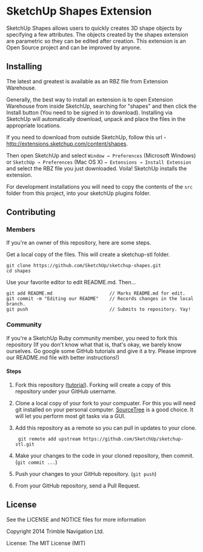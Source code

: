 # SketchUp Shapes Extension


SketchUp Shapes allows users to quickly creates 3D shape objects by specifying a few attributes.  The objects created by the shapes extension are parametric so they can be edited after creation.  This extension is an Open Source project and can be improved by anyone.


## Installing

The latest and greatest is available as an RBZ file from Extension Warehouse. 

Generally, the best way to install an extension is to open Extension Warehouse from inside SketchUp, searching for  "shapes" and then click the Install button (You need to be signed in to download).  Installing via SketchUp will automatically download, unpack and place the files in the appropriate locations.  

If you need to download from outside SketchUp, follow this url - http://extensions.sketchup.com/content/shapes.

Then open SketchUp and select `Window → Preferences` (Microsoft Windows) or `SketchUp → Preferences` (Mac OS X) `→ Extensions → Install Extension` and select the RBZ file you just downloaded. Voila! SketchUp installs the extension. 

For development installations you will need to copy the contents of the `src` folder from this project, into your sketchUp plugins folder.


## Contributing

### Members

If you're an owner of this repository, here are some steps.

Get a local copy of the files. This will create a sketchup-stl folder.

    git clone https://github.com/SketchUp/sketchup-shapes.git  
    cd shapes  

Use your favorite editor to edit README.md. Then...

    git add README.md                     // Marks README.md for edit.  
    git commit -m "Editing our README"    // Records changes in the local branch.  
    git push                              // Submits to repository. Yay!  

### Community 

If you're a SketchUp Ruby community member, you need to fork this repository (If you don't know what that is, that's okay, we barely know ourselves. Go google some GitHub tutorials and give it a try. Please improve our README.md file with better instructions!)

#### Steps

1. Fork this repository ([tutorial](https://help.github.com/articles/fork-a-repo)). Forking will create a copy of this repository under your GitHub username.

1. Clone a local copy of your fork to your compuater. For this you will need git installed on your personal computer. [SourceTree](http://www.sourcetreeapp.com/) is a good choice. It will let you perform most git tasks via a GUI.

1. Add this repository as a remote so you can pull in updates to your clone.

        git remote add upstream https://github.com/SketchUp/sketchup-stl.git

1. Make your changes to the code in your cloned repository, then commit. (`git commit ...`)

1. Push your changes to your GitHub repository.  (`git push`)

1. From your GitHub repository, send a Pull Request.


## License

See the LICENSE and NOTICE files for more information

Copyright 2014 Trimble Navigation Ltd.

License: The MIT License (MIT)
